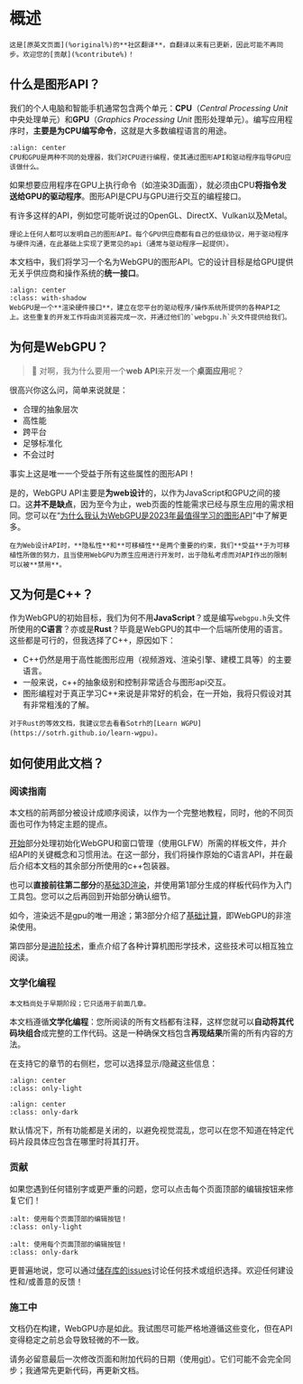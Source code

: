 概述
============

```{translation-warning} Outdated Translation, /introduction.md
这是[原英文页面](%original%)的**社区翻译**，自翻译以来有已更新，因此可能不再同步。欢迎您的[贡献](%contribute%)！
```

什么是图形API？
-----------------------

我们的个人电脑和智能手机通常包含两个单元：**CPU**（*Central Processing Unit* 中央处理单元）和**GPU**（*Graphics Processing Unit* 图形处理单元）。编写应用程序时，**主要是为CPU编写命令**，这就是大多数编程语言的用途。

```{figure} /images/architecture-notes.png
:align: center
CPU和GPU是两种不同的处理器，我们对CPU进行编程，使其通过图形API和驱动程序指导GPU应该做什么。
```

如果想要应用程序在GPU上执行命令（如渲染3D画面），就必须由CPU**将指令发送给GPU的驱动程序**。图形API是CPU与GPU进行交互的编程接口。

有许多这样的API，例如您可能听说过的OpenGL、DirectX、Vulkan以及Metal。

```{tip}
理论上任何人都可以发明自己的图形API。每个GPU供应商都有自己的低级协议，用于驱动程序与硬件沟通，在此基础上实现了更常见的api（通常与驱动程序一起提供）。
```

本文档中，我们将学习一个名为WebGPU的图形API。它的设计目标是给GPU提供无关乎供应商和操作系统的**统一接口**。

```{figure} /images/rhi.png
:align: center
:class: with-shadow
WebGPU是一个**渲染硬件接口**，建立在您平台的驱动程序/操作系统所提供的各种API之上。这些重复的开发工作将由浏览器完成一次，并通过他们的`webgpu.h`头文件提供给我们。
```

<!--
    The different applications running on the computer are orchestrated in the CPU space, by the Operating System.

    Some APIs are directly provided by the driver, some others are an extra programming layer (a .so or .dll shared library, or some C files that needs to be compiled with your application).
-->

为何是WebGPU？
-----------

> 🤔 对啊，我为什么要用一个**web API**来开发一个**桌面应用**呢？

很高兴你这么问，简单来说就是：

 - 合理的抽象层次
 - 高性能
 - 跨平台
 - 足够标准化
 - 不会过时

事实上这是唯一一个受益于所有这些属性的图形API！

是的，WebGPU API主要是**为web设计**的，以作为JavaScript和GPU之间的接口。这**并不是缺点**，因为至今为止，web页面的性能需求已经与原生应用的需求相同。您可以在“[为什么我认为WebGPU是2023年最值得学习的图形API](appendices/teaching-native-graphics-in-2023.md)”中了解更多。

```{note}
在为Web设计API时，**隐私性**和**可移植性**是两个重要的约束，我们**受益**于为可移植性所做的努力，且当使用WebGPU为原生应用进行开发时，出于隐私考虑而对API作出的限制可以被**禁用**。
```

又为何是C++？
-------------

作为WebGPU的初始目标，我们为何不用**JavaScript**？或是编写`webgpu.h`头文件所使用的**C语言**？亦或是**Rust**？毕竟是WebGPU的其中一个后端所使用的语言。这些都是可行的，但我选择了C++，原因如下：

 - C++仍然是用于高性能图形应用（视频游戏、渲染引擎、建模工具等）的主要语言。
 - 一般来说，c++的抽象级别和控制非常适合与图形api交互。
 - 图形编程对于真正学习C++来说是非常好的机会，在一开始，我将只假设对其有非常粗浅的了解。

```{seealso}
对于Rust的等效文档，我建议您去看看Sotrh的[Learn WGPU](https://sotrh.github.io/learn-wgpu)。
```

如何使用此文档？
------------------------------

### 阅读指南

本文档的前两部分被设计成顺序阅读，以作为一个完整地教程，同时，他的不同页面也可作为特定主题的提点。

[开始](getting-started/index.md)部分处理初始化WebGPU和窗口管理（使用GLFW）所需的样板文件，并介绍API的关键概念和习惯用法。在这一部分，我们将操作原始的C语言API，并在最后介绍本文档的其余部分所使用的c++包装器。

也可以**直接前往第二部分**的[基础3D渲染](basic-3d-rendering/index.md)，并使用第1部分生成的样板代码作为入门工具包。您可以之后再回到开始部分确认细节。

如今，渲染远不是gpu的唯一用途；第3部分介绍了[基础计算](basic-compute/index.md)，即WebGPU的非渲染使用。

第四部分是[进阶技术](advanced-techniques/index.md)，重点介绍了各种计算机图形学技术，这些技术可以相互独立阅读。

### 文学化编程

```{warning}
本文档尚处于早期阶段；它只适用于前面几章。
```

本文档遵循**文学化编程**：您所阅读的所有文档都有注释，这样您就可以**自动将其代码块组合**成完整的工作代码。这是一种确保文档包含**再现结果**所需的所有内容的方法。

在支持它的章节的右侧栏，您可以选择显示/隐藏这些信息：

```{image} /images/literate-light.png
:align: center
:class: only-light
```

```{image} /images/literate-dark.png
:align: center
:class: only-dark
```

默认情况下，所有功能都是关闭的，以避免视觉混乱，您可以在您不知道在特定代码片段具体应包含在哪里时将其打开。

### 贡献

如果您遇到任何错别字或更严重的问题，您可以点击每个页面顶部的编辑按钮来修复它们！

```{image} images/edit-light.png
:alt: 使用每个页面顶部的编辑按钮！
:class: only-light
```

```{image} images/edit-dark.png
:alt: 使用每个页面顶部的编辑按钮！
:class: only-dark
```

更普遍地说，您可以通过[储存库的issues](https://github.com/eliemichel/LearnWebGPU/issues)讨论任何技术或组织选择。欢迎任何建设性和/或善意的反馈！

### 施工中

文档仍在构建，WebGPU亦是如此。我试图尽可能严格地遵循这些变化，但在API变得稳定之前总会导致轻微的不一致。

请务必留意最后一次修改页面和附加代码的日期（使用[git](https://github.com/eliemichel/LearnWebGPU)）。它们可能不会完全同步；我通常先更新代码，再更新文档。

<!--
    Cross-platform is not optional. It never really was, but since the global pandemic of 2020 it is even more important: students follow the lecture from a wide variety of devices and a teacher cannot rely on them using all the same machine from the university's lab room.
-->
